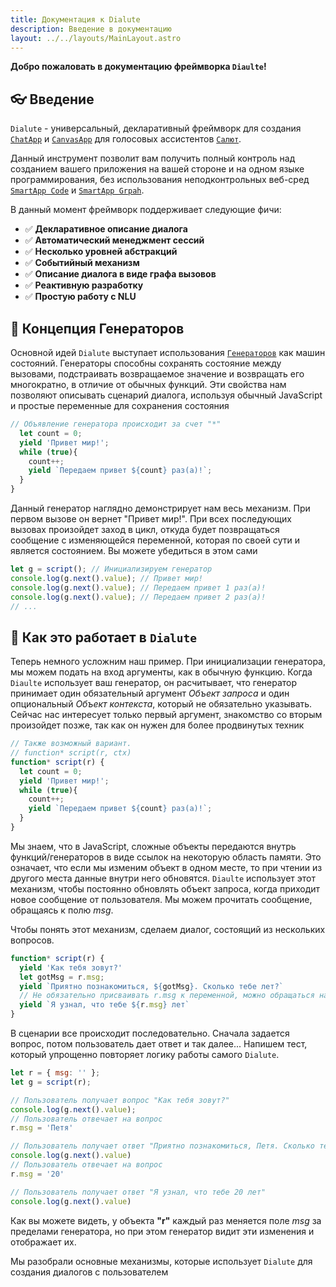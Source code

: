 ```yaml
---
title: Документация к Dialute
description: Введение в документацию
layout: ../../layouts/MainLayout.astro
---
```


**Добро пожаловать в документацию фреймворка `Diaulte`!**

## 👓 Введение
`Dialute` - универсальный, декларативный фреймворк для создания [`ChatApp`](https://developers.sber.ru/docs/ru/va/background/basics/chatapp) и [`CanvasApp`](https://developers.sber.ru/docs/ru/va/background/basics/canvasapp) для голосовых ассистентов [`Салют`](https://salute.sber.ru/). 

Данный инструмент позволит вам получить полный контроль над созданием вашего приложения на вашей стороне и на одном языке программирования, без использования неподконтрольных веб-сред [`SmartApp Code`](https://developers.sber.ru/docs/ru/va/reference/code/overview) и [`SmartApp Grpah`](https://developers.sber.ru/docs/ru/va/reference/graph/overview).

В данный момент фреймворк поддерживает следующие фичи:
- ✅ **Декларативное описание диалога**
- ✅ **Автоматический менеджмент сессий**
- ✅ **Несколько уровней абстракций**
- ✅ **Событийный механизм**
- ✅ **Описание диалога в виде графа вызовов**
- ✅ **Реактивную разработку**
- ✅ **Простую работу с NLU**

## 💎 Концепция Генераторов
Основной идей `Dialute` выступает использования [`Генераторов`](https://learn.javascript.ru/generator) как машин состояний. Генераторы способны сохранять состояние между вызовами, подстраивать возвращаемое значение и возвращать его многократно, в отличие от обычных функций. Эти свойства нам позволяют описывать сценарий диалога, используя обычный JavaScript и простые переменные для сохранения состояния
```js
// Объявление генератора происходит за счет "*"
  let count = 0;
  yield 'Привет мир!';
  while (true){
    count++;
    yield `Передаем привет ${count} раз(а)!`;
  }
}
```
Данный генератор наглядно демонстрирует нам весь механизм. При первом вызове он вернет "Привет мир!". При всех последующих вызовах произойдет заход в цикл, откуда будет позвращаться сообщение с изменяющейся переменной, которая по своей сути и является состоянием. Вы можете убедиться в этом сами
```js
let g = script(); // Инициализируем генератор
console.log(g.next().value); // Привет мир!
console.log(g.next().value); // Передаем привет 1 раз(а)!
console.log(g.next().value); // Передаем привет 2 раз(а)!
// ...
```
## 🧶 Как это работает в `Dialute`
Теперь немного усложним наш пример. При инициализации генератора, мы можем подать на вход аргументы, как в обычную функцию. Когда `Diaulte` использует ваш генератор, он расчитывает, что генератор принимает один обязательный аргумент _Объект запроса_ и один опциональный _Объект контекста_, который не обязательно указывать. Сейчас нас интересует только первый аргумент, знакомство со вторым произойдет позже, так как он нужен для более продвинутых техник

```js
// Также возможный вариант.
// function* script(r, ctx)
function* script(r) {
  let count = 0;
  yield 'Привет мир!';
  while (true){
    count++;
    yield `Передаем привет ${count} раз(а)!`;
  }
}
```

Мы знаем, что в JavaScript, сложные объекты передаются внутрь функций/генераторов в виде ссылок на некоторую область памяти. Это означает, что если мы изменим объект в одном месте, то при чтении из другого места данные внутри него обновятся. `Diaulte` использует этот механизм, чтобы постоянно обновлять объект запроса, когда приходит новое сообщение от пользователя. Мы можем прочитать сообщение, обращаясь к полю _msg_.

Чтобы понять этот механизм, сделаем диалог, состоящий из нескольких вопросов.
```js
function* script(r) {
  yield 'Как тебя зовут?'
  let gotMsg = r.msg;
  yield `Приятно познакомиться, ${gotMsg}. Сколько тебе лет?`
  // Не обязательно присваивать r.msg к переменной, можно обращаться напрямую  
  yield `Я узнал, что тебе ${r.msg} лет`
}
```
В сценарии все происходит последовательно. Сначала задается вопрос, потом пользователь дает ответ и так далее...
Напишем тест, который упрощенно повторяет логику работы самого `Dialute`.

```js
let r = { msg: '' };
let g = script(r);

// Пользователь получает вопрос "Как тебя зовут?"
console.log(g.next().value); 
// Пользователь отвечает на вопрос
r.msg = 'Петя' 

// Пользователь получает ответ "Приятно познакомиться, Петя. Сколько тебе лет?"
console.log(g.next().value) 
// Пользователь отвечает на вопрос
r.msg = '20'

// Пользователь получает ответ "Я узнал, что тебе 20 лет"
console.log(g.next().value) 

```
Как вы можете видеть, у объекта __"r"__ каждый раз меняется поле _msg_ за пределами генератора, но при этом генератор видит эти изменения и отображает их.

Мы разобрали основные механизмы, которые использует `Dialute` для создания диалогов с пользователем
